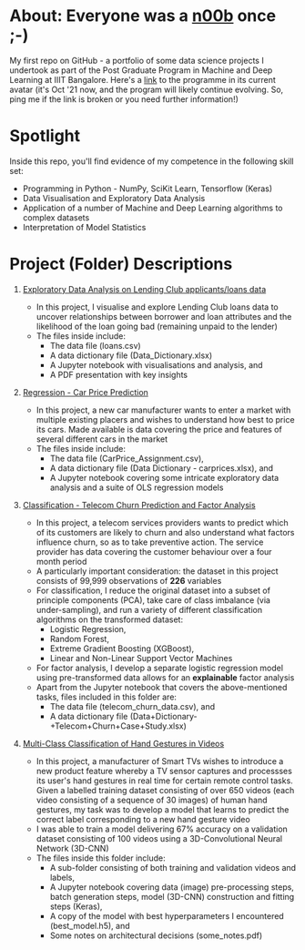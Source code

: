 # About: Everyone was a [n00b](https://dictionary.cambridge.org/dictionary/english/noob) once ;-)
My first repo on GitHub - a portfolio of some data science projects I undertook as part of the Post Graduate Program in Machine and Deep Learning at IIIT Bangalore. Here's a [link](https://www.iiitb.ac.in/advanced-certificate-programme-in-machine-learning-deep-learning) to the programme in its current avatar (it's Oct '21 now, and the program will likely continue evolving. So, ping me if the link is broken or you need further information!)

# Spotlight
Inside this repo, you'll find evidence of my competence in the following skill set:
- Programming in Python - NumPy, SciKit Learn, Tensorflow (Keras)
- Data Visualisation and Exploratory Data Analysis
- Application of a number of Machine and Deep Learning algorithms to complex datasets
- Interpretation of Model Statistics

# Project (Folder) Descriptions

1. [Exploratory Data Analysis on Lending Club applicants/loans data]()
    - In this project, I visualise and explore Lending Club loans data to uncover relationships between borrower and loan attributes and the likelihood of the loan going bad (remaining unpaid to the lender)
    - The files inside include:
      - The data file (loans.csv)
      - A data dictionary file (Data_Dictionary.xlsx)
      - A Jupyter notebook with visualisations and analysis, and
      - A PDF presentation with key insights
 
2. [Regression - Car Price Prediction]()
    - In this project, a new car manufacturer wants to enter a market with multiple existing placers and wishes to understand how best to price its cars. Made available is data covering the price and features of several different cars in the market
    - The files inside include:
      - The data file (CarPrice_Assignment.csv),
      - A data dictionary file (Data Dictionary - carprices.xlsx), and
      - A Jupyter notebook covering some intricate exploratory data analysis and a suite of OLS regression models

3. [Classification - Telecom Churn Prediction and Factor Analysis]()
    - In this project, a telecom services providers wants to predict which of its customers are likely to churn and also understand what factors influence churn, so as to take preventive action. The service provider has data covering the customer behaviour over a four month period
    - A particularly important consideration: the dataset in this project consists of 99,999 observations of __226__ variables
    - For classification, I reduce the original dataset into a subset of principle components (PCA), take care of class imbalance (via under-sampling), and run a variety of different classification algorithms on the transformed dataset:
      -  Logistic Regression, 
      -  Random Forest, 
      -  Extreme Gradient Boosting (XGBoost), 
      -  Linear and Non-Linear Support Vector Machines
    - For factor analysis, I develop a separate logistic regression model using pre-transformed data allows for an __explainable__ factor analysis
    - Apart from the Jupyter notebook that covers the above-mentioned tasks, files included in this folder are:
      - The data file (telecom_churn_data.csv), and
      - A data dictionary file (Data+Dictionary-+Telecom+Churn+Case+Study.xlsx)

4. [Multi-Class Classification of Hand Gestures in Videos]()
    - In this project, a manufacturer of Smart TVs wishes to introduce a new product feature whereby a TV sensor captures and processses its user's hand gestures in real time for certain remote control tasks. Given a labelled training dataset consisting of over 650 videos (each video consisting of a sequence of 30 images) of human hand gestures, my task was to develop a model that learns to predict the correct label corresponding to a new hand gesture video
    - I was able to train a model delivering 67% accuracy on a validation dataset consisting of 100 videos using a 3D-Convolutional Neural Network (3D-CNN)
    - The files inside this folder include:
      - A sub-folder consisting of both training and validation videos and labels,
      - A Jupyter notebook covering data (image) pre-processing steps, batch generation steps, model (3D-CNN) construction and fitting steps (Keras),
      - A copy of the model with best hyperparameters I encountered (best_model.h5), and
      - Some notes on architectural decisions (some_notes.pdf)
